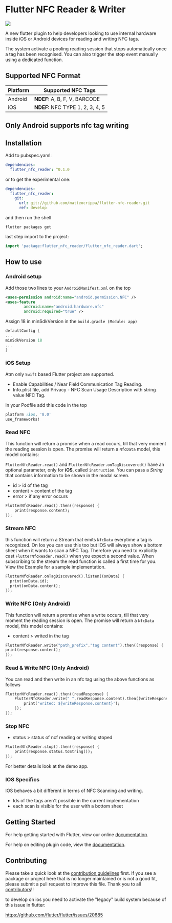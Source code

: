 # Flutter NFC Reader & Writer

![](https://raw.githubusercontent.com/matteocrippa/flutter-nfc-reader/master/.github/nfc-flutter-logo.jpg)

A new flutter plugin to help developers looking to use internal hardware inside iOS or Android devices for reading and writing NFC tags.

The system activate a pooling reading session that stops automatically once a tag has been recognised.
You can also trigger the stop event manually using a dedicated function.

## Supported NFC Format

| Platform | Supported NFC Tags               |
| -------- | -------------------------------- |
| Android  | **NDEF:**  A, B, F, V, BARCODE   |
| iOS      | **NDEF:** NFC TYPE 1, 2, 3, 4, 5 |


## Only Android supports nfc tag writing

## Installation

Add to pubspec.yaml:

```yaml
dependencies:
  flutter_nfc_reader: ^0.1.0
```

or to get the experimental one:

```yaml
dependencies:
  flutter_nfc_reader:
    git:
      url: git://github.com/matteocrippa/flutter-nfc-reader.git
      ref: develop
```

and then run the shell

```shell
flutter packages get
```

last step import to the project:

```dart
import 'package:flutter_nfc_reader/flutter_nfc_reader.dart';
```

## How to use

### Android setup

Add those two lines to your `AndroidManifest.xml` on the top

```xml
<uses-permission android:name="android.permission.NFC" />
<uses-feature
        android:name="android.hardware.nfc"
        android:required="true" />
```

Assign 18 in minSdkVersion in the  `build.gradle (Module: app)`

```gradle
defaultConfig {
...
minSdkVersion 18
...
}
```

### iOS Setup

Atm only `Swift` based Flutter project are supported.

- Enable Capabilities / Near Field Communication Tag Reading.
- Info.plist file, add Privacy - NFC Scan Usage Description with string value NFC Tag.

In your Podfile add this code in the top

```ruby
platform :ios, '8.0'
use_frameworks!
```

### Read NFC

This function will return a promise when a read occurs, till that very moment the reading session is open.
The promise will return a `NfcData` model, this model contains:

`FlutterNfcReader.read()` and `FlutterNfcReader.onTagDiscovered()` have an optional parameter, only for **iOS**, called `instruction`.
You can pass a _String_ that contains information to be shown in the modal screen.

- id > id of the tag
- content > content of the tag
- error > if any error occurs

```dart
FlutterNfcReader.read().then((response) {
    print(response.content);
});
```

### Stream NFC

this function will return a Stream that emits `NfcData` everytime a tag is recognized. On Ios you can use this too but IOS will always show a bottom sheet when it wants to scan a NFC Tag. Therefore you need to explicitly cast `FlutterNfcReader.read()` when you expect a second value. When subscribing to the stream the read function is called a first time for you. View the Example for a sample implementation.

```dart
FlutterNfcReader.onTagDiscovered().listen((onData) {
  print(onData.id);
  print(onData.content);
});
```

### Write NFC (Only Android)

This function will return a promise when a write occurs, till that very moment the reading session is open.
The promise will return a `NfcData` model, this model contains:

- content > writed in the tag

```dart
FlutterNfcReader.write("path_prefix","tag content").then((response) {
print(response.content);
});
```

### Read & Write NFC (Only Android)

You can read and then write in an nfc tag using the above functions as follows

```dart
FlutterNfcReader.read().then((readResponse) {
    FlutterNfcReader.write(" ",readResponse.content).then((writeResponse) {
        print('writed: ${writeResponse.content}');
    });
});
```

### Stop NFC

- status > status of ncf reading or writing stoped

```dart
FlutterNfcReader.stop().then((response) {
    print(response.status.toString());
});
```

For better details look at the demo app.

### IOS Specifics

IOS behaves a bit different in terms of NFC Scanning and writing.

- Ids of the tags aren't possible in the current implementation
- each scan is visible for the user with a bottom sheet 

## Getting Started

For help getting started with Flutter, view our online
[documentation](https://flutter.io/).

For help on editing plugin code, view the [documentation](https://flutter.io/developing-packages/#edit-plugin-package).

## Contributing

Please take a quick look at the [contribution guidelines](https://github.com/matteocrippa/flutter-nfc-reader/blob/master/.github/CONTRIBUTING.md) first. If you see a package or project here that is no longer maintained or is not a good fit, please submit a pull request to improve this file.
Thank you to all [contributors](https://github.com/matteocrippa/flutter-nfc-reader/graphs/contributors)!!

to develop on ios you need to activate the "legacy" build system because of this issue in flutter:

<https://github.com/flutter/flutter/issues/20685>
